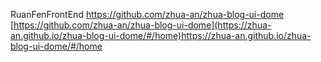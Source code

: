 RuanFenFrontEnd
https://github.com/zhua-an/zhua-blog-ui-dome
[https://github.com/zhua-an/zhua-blog-ui-dome](https://zhua-an.github.io/zhua-blog-ui-dome/#/home)https://zhua-an.github.io/zhua-blog-ui-dome/#/home
